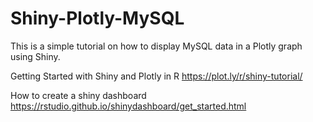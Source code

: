 # Shiny-Plotly-MySQL
This is a simple tutorial on how to display MySQL data in a Plotly graph using Shiny. 

Getting Started with Shiny and Plotly in R https://plot.ly/r/shiny-tutorial/

How to create a shiny dashboard https://rstudio.github.io/shinydashboard/get_started.html

